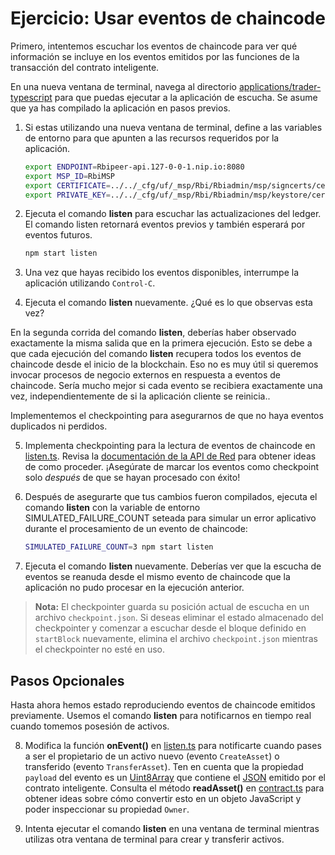 # Ejercicio: Usar eventos de chaincode

Primero, intentemos escuchar los eventos de chaincode para ver qué información se incluye en los eventos emitidos por las funciones de la transacción del contrato inteligente.

En una nueva ventana de terminal, navega al directorio [applications/trader-typescript](../../applications/trader-typescript/) para que puedas ejecutar a la aplicación de escucha.
Se asume que ya has compilado la aplicación en pasos previos.

1. Si estas utilizando una nueva ventana de terminal, define a las variables de entorno para que apunten a las recursos requeridos por la aplicación.
    ```bash
    export ENDPOINT=Rbipeer-api.127-0-0-1.nip.io:8080
    export MSP_ID=RbiMSP
    export CERTIFICATE=../../_cfg/uf/_msp/Rbi/Rbiadmin/msp/signcerts/cert.pem
    export PRIVATE_KEY=../../_cfg/uf/_msp/Rbi/Rbiadmin/msp/keystore/cert_sk
    ```

2. Ejecuta el comando **listen** para escuchar las actualizaciones del ledger. El comando listen retornará eventos previos y también esperará por eventos futuros.
    ```bash
    npm start listen
    ```

3. Una vez que hayas recibido los eventos disponibles, interrumpe la aplicación utilizando `Control-C`.

4. Ejecuta el comando **listen** nuevamente. ¿Qué es lo que observas esta vez?

En la segunda corrida del comando **listen**, deberías haber observado exactamente la misma salida que en la primera ejecución. Esto se debe a que cada ejecución del comando **listen** recupera todos los eventos de chaincode desde el inicio de la blockchain. Eso no es muy útil si queremos invocar procesos de negocio externos en respuesta a eventos de chaincode. Sería mucho mejor si cada evento se recibiera exactamente una vez, independientemente de si la aplicación cliente se reinicia..

Implementemos el checkpointing para asegurarnos de que no haya eventos duplicados ni perdidos.

5. Implementa checkpointing para la lectura de eventos de chaincode en [listen.ts](../../applications/trader-typescript/src/commands/listen.ts). Revisa la [documentación de la API de Red](https://hyperledger.github.io/fabric-gateway/main/api/node/interfaces/Network.html) para obtener ideas de como proceder. ¡Asegúrate de marcar los eventos como checkpoint solo *después* de que se hayan procesado con éxito!

6. Después de asegurarte que tus cambios fueron compilados, ejecuta el comando **listen** con la variable de entorno SIMULATED_FAILURE_COUNT seteada para simular un error aplicativo durante el procesamiento de un evento de chaincode:
    ```bash
    SIMULATED_FAILURE_COUNT=3 npm start listen
    ```

7. Ejecuta el comando **listen** nuevamente. Deberías ver que la escucha de eventos se reanuda desde el mismo evento de chaincode que la aplicación no pudo procesar en la ejecución anterior.

> **Nota:** El checkpointer guarda su posición actual de escucha en un archivo `checkpoint.json`. Si deseas eliminar el estado almacenado del checkpointer y comenzar a escuchar desde el bloque definido en `startBlock` nuevamente, elimina el archivo `checkpoint.json` mientras el checkpointer no esté en uso.

## Pasos Opcionales

Hasta ahora hemos estado reproduciendo eventos de chaincode emitidos previamente. Usemos el comando **listen** para notificarnos en tiempo real cuando tomemos posesión de activos.

8. Modifica la función **onEvent()** en [listen.ts](../../applications/trader-typescript/src/commands/listen.ts) para notificarte cuando pases a ser el propietario de un activo nuevo (evento `CreateAsset`) o transferido (evento `TransferAsset`). Ten en cuenta que la propiedad `payload` del evento es un [Uint8Array](https://developer.mozilla.org/en-US/docs/Web/JavaScript/Reference/Global_Objects/Uint8Array) que contiene el [JSON](https://en.wikipedia.org/wiki/JSON) emitido por el contrato inteligente. Consulta el método **readAsset()** en [contract.ts](../../applications/trader-typescript/src/contract.ts) para obtener ideas sobre cómo convertir esto en un objeto JavaScript y poder inspeccionar su propiedad `Owner`.

9. Intenta ejecutar el comando **listen** en una ventana de terminal mientras utilizas otra ventana de terminal para crear y transferir activos.
